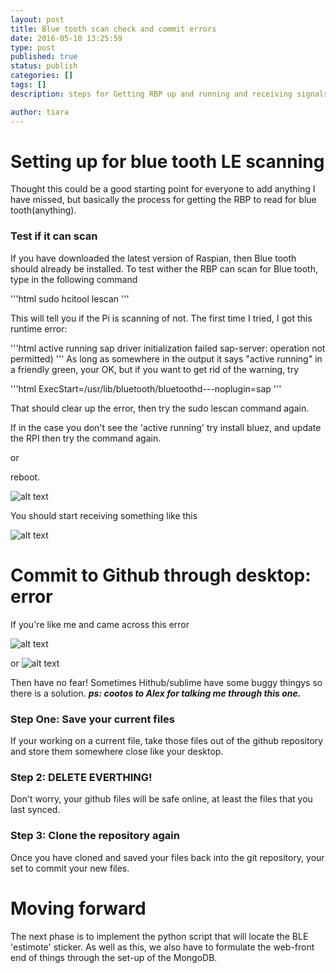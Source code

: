```yaml
---
layout: post
title: Blue tooth scan check and commit errors
date: 2016-05-10 13:25:59
type: post
published: true
status: publish
categories: []
tags: []
description: steps for Getting RBP up and running and receiving signals from the 'Estimote' sticker

author: tiara
---
```


# Setting up for blue tooth LE scanning

Thought this could be a good starting point for everyone to add anything I have missed, but basically the process for getting the RBP to read for blue tooth(anything).

### Test if it can scan 

If you have downloaded the latest version of Raspian, then Blue tooth should already be installed. To test wither the RBP can scan for Blue tooth, type in the following command 

'''html
sudo hcitool lescan
'''

This will tell you if the Pi is scanning of not. The first time I tried, I got this runtime error: 

'''html
active running
sap driver initialization failed 
sap-server: operation not permitted)
'''
As long as somewhere in the output it says "active running" in a friendly green, your OK, but if you want to get rid of the warning, try

'''html
ExecStart=/usr/lib/bluetooth/bluetoothd---noplugin=sap
'''

That should clear up the error, then try the sudo lescan command again. 

If in the case you don't see the 'active running' try  install bluez, and update the RPI then try the command again. 

or 

reboot. 

<div class="image-square-grid">
<div class="image-square-grid-box-half">

![alt text](/assets/bluetooth-commit-setup-and-commit-error/have-you-tried-turning-it-on-an-on-again.jpg)

You should start receiving something like this

<div class="image-square-grid">
<div class="image-square-grid-box-half">

![alt text](/assets/bluetooth-commit-setup-and-commit-error/its.scanning.jpg)

# Commit to Github through desktop: error

If you're like me and came across this error

![alt text](/assets/bluetooth-commit-setup-and-commit-error/commit-error-1.jpg)

or 
![alt text](/assets/bluetooth-commit-setup-and-commit-error/commit-error-2.jpg)

Then have no fear! Sometimes Hithub/sublime have some buggy thingys so there is a solution. ***ps: cootos to Alex for talking me through this one.***

### Step One: Save your current files 

If your working on a current file, take those files out of the github repository and store them somewhere close like your desktop.

### Step 2: DELETE EVERTHING!

Don't worry, your github files will be safe online, at least the files that you last synced. 

### Step 3: Clone the repository again

Once you have cloned and saved your files back into the git repository, your set to commit your new files. 

# Moving forward

The next phase is to implement the python script that will locate the BLE 'estimote' sticker. As well as this, we also have to formulate the web-front end of things through the set-up of the MongoDB. 



